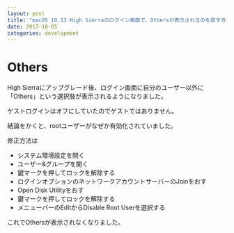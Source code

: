 ```yaml
---
layout: post
title: "macOS 10.13 High Sierraのログイン画面で、Othersが表示されるのを直す方法"
date: 2017-10-05
categories: development
---
```


# Others

High Sierraにアップグレード後、ログイン画面に自分のユーザー以外に「Others」という選択肢が表示されるようになりました。

ゲストログインはオフにしていたのでゲストではありません。

<script async src="//pagead2.googlesyndication.com/pagead/js/adsbygoogle.js"></script>
<ins class="adsbygoogle"
     style="display:block; text-align:center;"
     data-ad-layout="in-article"
     data-ad-format="fluid"
     data-ad-client="ca-pub-3655474149264343"
     data-ad-slot="9606645212"></ins>
<script>
     (adsbygoogle = window.adsbygoogle || []).push({});
</script>


結論をかくと、rootユーザーがなぜか有効化されていました。

修正方法は

- システム環境設定を開く
- ユーザー&グループを開く
- 鍵マークを押してロックを解除する
- ログインオプションのネットワークアカウントサーバーのJoinをおす
- Open Disk Utilityをおす
- 鍵マークを押してロックを解除する
- メニューバーのEditからDisable Root Userを選択する

これでOthersが表示されなくなりました。

